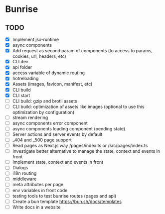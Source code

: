 # Bunrise

## TODO

- [x] Implement jsx-runtime
- [x] async components
- [x] Add request as second param of components (to access to params, cookies, url, headers, etc)
- [x] CLI dev
- [x] api folder
- [x] access variable of dynamic routing
- [x] hotreloading
- [x] Assets (images, favicon, manifest, etc)
- [x] CLI build
- [x] CLI start
- [ ] CLI build: gzip and brotli assets
- [ ] CLI build: optimization of assets like images (optional to use this optimization by configuration)
- [ ] stream rendering
- [ ] async components error component
- [ ] async components loading component (pending state)
- [ ] Server actions and server events by default
- [ ] \_404 and \_500 page support
- [ ] Read pages as Next.js way /pages/index.ts or /src/pages/index.ts
- [ ] Investigate better alternative to manage the state, context and events in front
- [ ] Implement state, context and events in front
- [ ] Dialogs
- [ ] i18n routing
- [ ] middleware
- [ ] meta attributes per page
- [ ] env variables in front code
- [ ] testing tools to test bunrise routes (pages and api)
- [ ] Create a bun template https://bun.sh/docs/templates
- [ ] Write docs in a website
